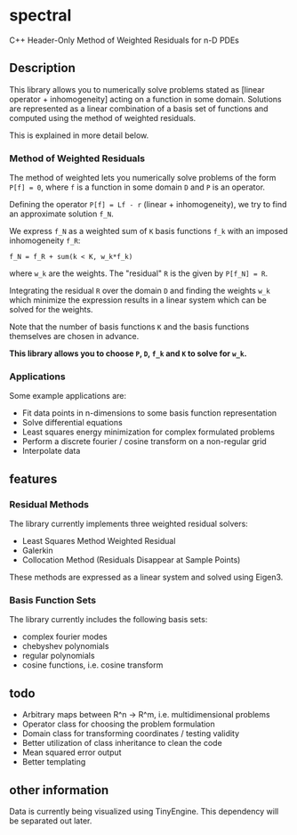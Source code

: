 # spectral

C++ Header-Only Method of Weighted Residuals for n-D PDEs

## Description

This library allows you to numerically solve problems stated as [linear operator + inhomogeneity] acting on a function in some domain. Solutions are represented as a linear combination of a basis set of functions and computed using the method of weighted residuals.

This is explained in more detail below.

### Method of Weighted Residuals

The method of weighted lets you numerically solve problems of the form `P[f] = 0`, where `f` is a function in some domain `D` and `P` is an operator.

Defining the operator `P[f] = Lf - r` (linear + inhomogeneity), we try to find an approximate solution `f_N`.

We express `f_N` as a weighted sum of `K` basis functions `f_k` with an imposed inhomogeneity `f_R`:

    f_N = f_R + sum(k < K, w_k*f_k)

where `w_k` are the weights. The "residual" `R` is the given by `P[f_N] = R`.

Integrating the residual `R` over the domain `D` and finding the weights `w_k` which minimize the expression results in a linear system which can be solved for the weights.

Note that the number of basis functions `K` and the basis functions themselves are chosen in advance.

**This library allows you to choose `P`, `D`, `f_k` and `K` to solve for `w_k`.**

### Applications

Some example applications are:

- Fit data points in n-dimensions to some basis function representation
- Solve differential equations
- Least squares energy minimization for complex formulated problems
- Perform a discrete fourier / cosine transform on a non-regular grid
- Interpolate data

## features

### Residual Methods

The library currently implements three weighted residual solvers:

- Least Squares Method Weighted Residual
- Galerkin
- Collocation Method (Residuals Disappear at Sample Points)

These methods are expressed as a linear system and solved using Eigen3.

### Basis Function Sets

The library currently includes the following basis sets:

- complex fourier modes
- chebyshev polynomials
- regular polynomials
- cosine functions, i.e. cosine transform

## todo

- Arbitrary maps between R^n -> R^m, i.e. multidimensional problems
- Operator class for choosing the problem formulation
- Domain class for transforming coordinates / testing validity
- Better utilization of class inheritance to clean the code
- Mean squared error output
- Better templating

## other information

Data is currently being visualized using TinyEngine. This dependency will be separated out later.
